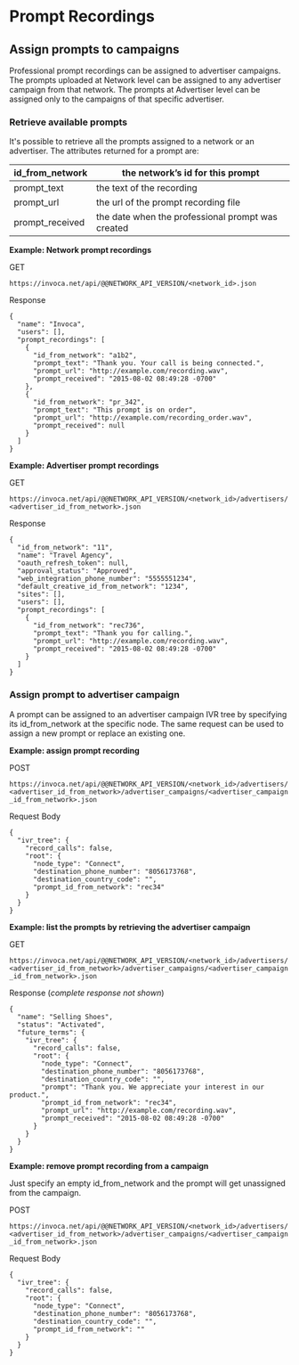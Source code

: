 Prompt Recordings
=================

Assign prompts to campaigns
---------------------------

Professional prompt recordings can be assigned to advertiser campaigns.
The prompts uploaded at Network level can be assigned to any advertiser
campaign from that network. The prompts at Advertiser level can be
assigned only to the campaigns of that specific advertiser.

### Retrieve available prompts

It's possible to retrieve all the prompts assigned to a network or an
advertiser. The attributes returned for a prompt are:

<table>
<colgroup>
<col style="width: 21%" />
<col style="width: 78%" />
</colgroup>
<thead>
<tr class="header">
<th>id_from_network</th>
<th>the network’s id for this prompt</th>
</tr>
</thead>
<tbody>
<tr class="odd">
<td>prompt_text</td>
<td>the text of the recording</td>
</tr>
<tr class="even">
<td>prompt_url</td>
<td>the url of the prompt recording file</td>
</tr>
<tr class="odd">
<td>prompt_received</td>
<td>the date when the professional prompt was created</td>
</tr>
</tbody>
</table>

**Example: Network prompt recordings**

GET

`https://invoca.net/api/@@NETWORK_API_VERSION/<network_id>.json`

Response

    {
      "name": "Invoca",
      "users": [],
      "prompt_recordings": [
        {
          "id_from_network": "a1b2",
          "prompt_text": "Thank you. Your call is being connected.",
          "prompt_url": "http://example.com/recording.wav",
          "prompt_received": "2015-08-02 08:49:28 -0700"
        },
        {
          "id_from_network": "pr_342",
          "prompt_text": "This prompt is on order",
          "prompt_url": "http://example.com/recording_order.wav",
          "prompt_received": null
        }
      ]
    }

**Example: Advertiser prompt recordings**

GET

`https://invoca.net/api/@@NETWORK_API_VERSION/<network_id>/advertisers/<advertiser_id_from_network>.json`

Response

    {
      "id_from_network": "11",
      "name": "Travel Agency",
      "oauth_refresh_token": null,
      "approval_status": "Approved",
      "web_integration_phone_number": "5555551234",
      "default_creative_id_from_network": "1234",
      "sites": [],
      "users": [],
      "prompt_recordings": [
        {
          "id_from_network": "rec736",
          "prompt_text": "Thank you for calling.",
          "prompt_url": "http://example.com/recording.wav",
          "prompt_received": "2015-08-02 08:49:28 -0700"
        }
      ]
    }

### Assign prompt to advertiser campaign

A prompt can be assigned to an advertiser campaign IVR tree by
specifying its id\_from\_network at the specific node. The same request
can be used to assign a new prompt or replace an existing one.

**Example: assign prompt recording**

POST

`https://invoca.net/api/@@NETWORK_API_VERSION/<network_id>/advertisers/<advertiser_id_from_network>/advertiser_campaigns/<advertiser_campaign_id_from_network>.json`

Request Body

    {
      "ivr_tree": {
        "record_calls": false,
        "root": {
          "node_type": "Connect",
          "destination_phone_number": "8056173768",
          "destination_country_code": "",
          "prompt_id_from_network": "rec34"
        }
      }
    }

**Example: list the prompts by retrieving the advertiser campaign**

GET

`https://invoca.net/api/@@NETWORK_API_VERSION/<network_id>/advertisers/<advertiser_id_from_network>/advertiser_campaigns/<advertiser_campaign_id_from_network>.json`

Response (*complete response not shown*)

    {
      "name": "Selling Shoes",
      "status": "Activated",
      "future_terms": {
        "ivr_tree": {
          "record_calls": false,
          "root": {
            "node_type": "Connect",
            "destination_phone_number": "8056173768",
            "destination_country_code": "",
            "prompt": "Thank you. We appreciate your interest in our product.",
            "prompt_id_from_network": "rec34",
            "prompt_url": "http://example.com/recording.wav",
            "prompt_received": "2015-08-02 08:49:28 -0700"
          }
        }
      }
    }

**Example: remove prompt recording from a campaign**

Just specify an empty id\_from\_network and the prompt will get
unassigned from the campaign.

POST

`https://invoca.net/api/@@NETWORK_API_VERSION/<network_id>/advertisers/<advertiser_id_from_network>/advertiser_campaigns/<advertiser_campaign_id_from_network>.json`

Request Body

    {
      "ivr_tree": {
        "record_calls": false,
        "root": {
          "node_type": "Connect",
          "destination_phone_number": "8056173768",
          "destination_country_code": "",
          "prompt_id_from_network": ""
        }
      }
    }
